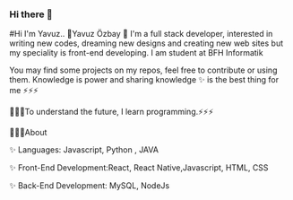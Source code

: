 ### Hi there 👋
#Hi I'm Yavuz..
🚀Yavuz Özbay 🚀 I'm a full stack developer, interested in writing new codes, dreaming new designs and creating new web sites but my speciality is front-end developing. I am student at BFH Informatik

You may find some projects on my repos, feel free to contribute or using them. Knowledge is power and sharing knowledge ✨ is the best thing for me ⚡⚡⚡

🌱🌱🌱To understand the future, I learn programming.⚡⚡⚡

💬💬💬About

✨ Languages: Javascript, Python , JAVA

✨ Front-End Development:React, React Native,Javascript, HTML, CSS

✨ Back-End Development: MySQL, NodeJs
<!--
**yavuzoz/yavuzoz** is a ✨ _special_ ✨ repository because its `README.md` (this file) appears on your GitHub profile.

Here are some ideas to get you started:

- 🔭 I’m currently working on ...
- 🌱 I’m currently learning ...
- 👯 I’m looking to collaborate on ...
- 🤔 I’m looking for help with ...
- 💬 Ask me about ...
- 📫 How to reach me: ...
- 😄 Pronouns: ...
- ⚡ Fun fact: ...
-->
